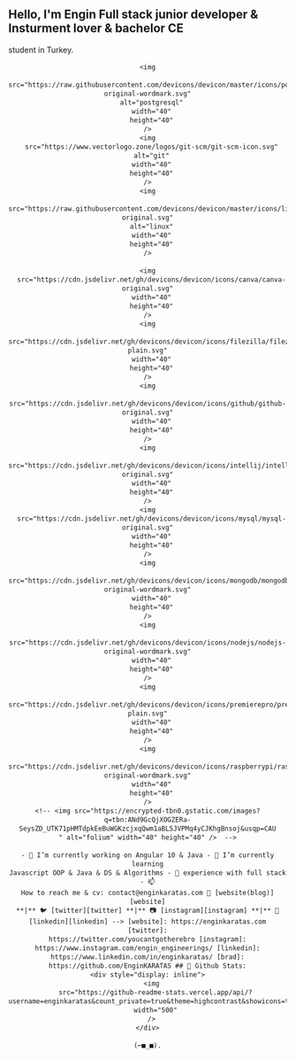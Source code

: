 ## Hello, I'm Engin Full stack junior developer & Insturment lover & bachelor CE
student in Turkey.
<div align="center">


 
    <img
      src="https://raw.githubusercontent.com/devicons/devicon/master/icons/postgresql/postgresql-original-wordmark.svg"
      alt="postgresql"
      width="40"
      height="40"
    />
    <img
      src="https://www.vectorlogo.zone/logos/git-scm/git-scm-icon.svg"
      alt="git"
      width="40"
      height="40"
    />
    <img
      src="https://raw.githubusercontent.com/devicons/devicon/master/icons/linux/linux-original.svg"
      alt="linux"
      width="40"
      height="40"
    />

    <img
      src="https://cdn.jsdelivr.net/gh/devicons/devicon/icons/canva/canva-original.svg"
      width="40"
      height="40"
    />
    <img
      src="https://cdn.jsdelivr.net/gh/devicons/devicon/icons/filezilla/filezilla-plain.svg"
      width="40"
      height="40"
    />
    <img
      src="https://cdn.jsdelivr.net/gh/devicons/devicon/icons/github/github-original.svg"
      width="40"
      height="40"
    />
    <img
      src="https://cdn.jsdelivr.net/gh/devicons/devicon/icons/intellij/intellij-original.svg"
      width="40"
      height="40"
    />
    <img
      src="https://cdn.jsdelivr.net/gh/devicons/devicon/icons/mysql/mysql-original.svg"
      width="40"
      height="40"
    />
    <img
      src="https://cdn.jsdelivr.net/gh/devicons/devicon/icons/mongodb/mongodb-original-wordmark.svg"
      width="40"
      height="40"
    />
    <img
      src="https://cdn.jsdelivr.net/gh/devicons/devicon/icons/nodejs/nodejs-original-wordmark.svg"
      width="40"
      height="40"
    />
    <img
      src="https://cdn.jsdelivr.net/gh/devicons/devicon/icons/premierepro/premierepro-plain.svg"
      width="40"
      height="40"
    />
    <img
      src="https://cdn.jsdelivr.net/gh/devicons/devicon/icons/raspberrypi/raspberrypi-original-wordmark.svg"
      width="40"
      height="40"
    />
    <!-- <img src="https://encrypted-tbn0.gstatic.com/images?q=tbn:ANd9GcQjXOGZERa-SeysZD_UTK71pHMTdpkEeBuWGKzcjxqQwm1aBL5JVPMq4yCJKhgBnsoj&usqp=CAU        " alt="folium" width="40" height="40" />  -->

    - 🔭 I’m currently working on Angular 10 & Java - 🌱 I’m currently learning
    Javascript OOP & Java & DS & Algorithms - 💬 experience with full stack - 📫
    How to reach me & cv: contact@enginkaratas.com 🏡 [website(blog)][website]
    **|** 🐦 [twitter][twitter] **|** 📷 [instagram][instagram] **|** 👔
    [linkedin][linkedin] --> [website]: https://enginkaratas.com [twitter]:
    https://twitter.com/youcantgotherebro [instagram]:
    https://www.instagram.com/engin_engineerings/ [linkedin]:
    https://www.linkedin.com/in/enginkaratas/ [brad]:
    https://github.com/EnginKARATAS ## 🎸 Github Stats:
    <div style="display: inline">
      <img
        src="https://github-readme-stats.vercel.app/api/?username=enginkaratas&count_private=true&theme=highcontrast&showicons=true&include_all_commits=true&hide_border=true"
        width="500"
      />
    </div>

    (⌐■_■).
  </div>
</div>
